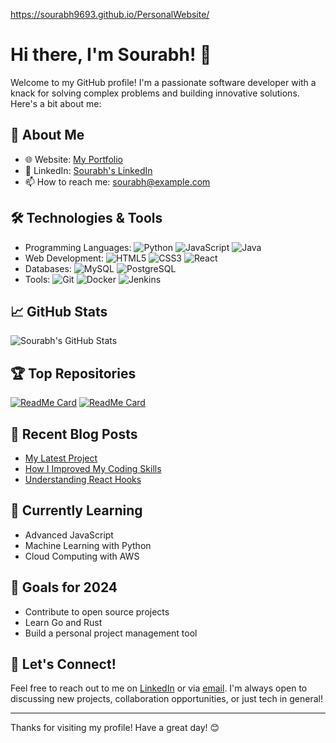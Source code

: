  https://sourabh9693.github.io/PersonalWebsite/

# Hi there, I'm Sourabh! 👋

Welcome to my GitHub profile! I'm a passionate software developer with a knack for solving complex problems and building innovative solutions. Here's a bit about me:

## 🚀 About Me

- 🌐 Website: [My Portfolio](https://your-portfolio-link.com)
- 💼 LinkedIn: [Sourabh's LinkedIn](https://www.linkedin.com/in/your-linkedin-profile)
- 📫 How to reach me: sourabh@example.com

## 🛠️ Technologies & Tools

- Programming Languages: ![Python](https://img.shields.io/badge/-Python-333333?style=flat&logo=python) ![JavaScript](https://img.shields.io/badge/-JavaScript-333333?style=flat&logo=javascript) ![Java](https://img.shields.io/badge/-Java-333333?style=flat&logo=java)
- Web Development: ![HTML5](https://img.shields.io/badge/-HTML5-333333?style=flat&logo=html5) ![CSS3](https://img.shields.io/badge/-CSS3-333333?style=flat&logo=css3) ![React](https://img.shields.io/badge/-React-333333?style=flat&logo=react)
- Databases: ![MySQL](https://img.shields.io/badge/-MySQL-333333?style=flat&logo=mysql) ![PostgreSQL](https://img.shields.io/badge/-PostgreSQL-333333?style=flat&logo=postgresql)
- Tools: ![Git](https://img.shields.io/badge/-Git-333333?style=flat&logo=git) ![Docker](https://img.shields.io/badge/-Docker-333333?style=flat&logo=docker) ![Jenkins](https://img.shields.io/badge/-Jenkins-333333?style=flat&logo=jenkins)

## 📈 GitHub Stats
![Sourabh's GitHub Stats](https://github-readme-stats.vercel.app/api?username=Sourabh9693&show_icons=true&theme=dark)

## 🏆 Top Repositories
[![ReadMe Card](https://github-readme-stats.vercel.app/api/pin/?username=Sourabh9693&repo=your-top-repo&theme=dark)](https://github.com/Sourabh9693/your-top-repo)
[![ReadMe Card](https://github-readme-stats.vercel.app/api/pin/?username=Sourabh9693&repo=another-top-repo&theme=dark)](https://github.com/Sourabh9693/another-top-repo)

## 📝 Recent Blog Posts
- [My Latest Project](https://your-blog-link.com/my-latest-project)
- [How I Improved My Coding Skills](https://your-blog-link.com/how-i-improved-my-coding-skills)
- [Understanding React Hooks](https://your-blog-link.com/understanding-react-hooks)

## 🌱 Currently Learning
- Advanced JavaScript
- Machine Learning with Python
- Cloud Computing with AWS

## 🎯 Goals for 2024
- Contribute to open source projects
- Learn Go and Rust
- Build a personal project management tool

## 🤝 Let's Connect!
Feel free to reach out to me on [LinkedIn](https://www.linkedin.com/in/your-linkedin-profile) or via [email](mailto:sourabh@example.com). I'm always open to discussing new projects, collaboration opportunities, or just tech in general!

---

Thanks for visiting my profile! Have a great day! 😊
